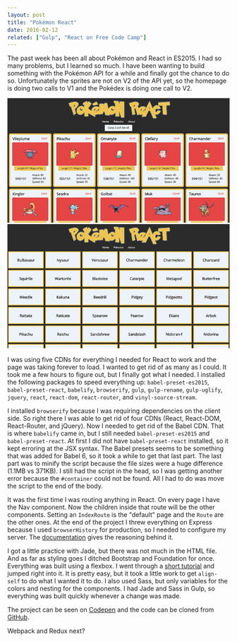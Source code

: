 ```yaml
---
layout: post
title: "Pokémon React"
date: 2016-02-12
related: ["Gulp", "React on Free Code Camp"]
---
```

The past week has been all about Pokémon and React in ES2015. I had so many problems, but I learned so much. I have been wanting to build something with the Pokémon API for a while and finally got the chance to do so. Unfortunately the sprites are not on V2 of the API yet, so the homepage is doing two calls to V1 and the Pokédex is doing one call to V2.

<img src="/assets/images/pokemon-1.png">

<img src="/assets/images/pokemon-2.png">

I was using five CDNs for everything I needed for React to work and the page was taking forever to load. I wanted to get rid of as many as I could. It took me a few hours to figure out, but I finally got what I needed. I installed the following packages to speed everything up: `babel-preset-es2015`, `babel-preset-react`, `babelify`, `browserify`, `gulp`, `gulp-rename`, `gulp-uglify`, `jquery`, `react`, `react-dom`, `react-router`, and `vinyl-source-stream`.

<script src="https://gist.github.com/thomasvaeth/6186a9a6c22b14fb9c43.js"></script>
<script src="https://gist.github.com/thomasvaeth/e7cf3ce2588960c5a709.js"></script>

I installed `browserify` because I was requiring dependencies on the client side. So right there I was able to get rid of four CDNs (React, React-DOM, React-Router, and jQuery). Now I needed to get rid of the Babel CDN. That is where `babelify` came in, but I still needed `babel-preset-es2015` and `babel-preset-react`. At first I did not have `babel-preset-react` installed, so it kept erroring at the JSX syntax. The Babel presets seems to be something that was added for Babel 6, so it took a while to get that last part. The last part was to minify the script because the file sizes were a huge difference (1.1MB vs 371KB). I still had the script in the head, so I was getting another error because the `#container` could not be found. All I had to do was move the script to the end of the body.

<script src="https://gist.github.com/thomasvaeth/5c9c1a238184a298765f.js"></script>

It was the first time I was routing anything in React. On every page I have the Nav component. Now the children inside that route will be the other components. Setting an `IndexRoute` is the "default" page and the `Route` are the other ones. At the end of the project I threw everything on Express because I used `browserHistory` for production, so I needed to configure my server. The <a href="https://github.com/reactjs/react-router/blob/latest/docs/guides/Histories.md" target="_blank">documentation</a> gives the reasoning behind it.

I got a little practice with Jade, but there was not much in the HTML file. And as far as styling goes I ditched Bootstrap and Foundation for once. Everything was built using a flexbox. I went through a <a href="http://flexboxfroggy.com/" target="_blank">short tutorial</a> and jumped right into it. It is pretty easy, but it took a little work to get `align-self` to do what I wanted it to do. I also used Sass, but only variables for the colors and nesting for the components. I had Jade and Sass in Gulp, so everything was built quickly whenever a change was made.

The project can be seen on <a href="http://codepen.io/thomasvaeth/full/obJZqb/" target="_blank">Codepen</a> and the code can be cloned from <a href="https://github.com/thomasvaeth/pokemon-react" target="_blank">GitHub</a>.

Webpack and Redux next?
